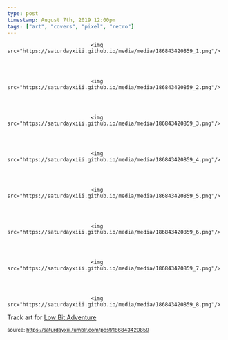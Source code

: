 ```yaml
---
type: post
timestamp: August 7th, 2019 12:00pm
tags: ["art", "covers", "pixel", "retro"]
---
```



                               <img src="https://saturdayxiii.github.io/media/media/186843420859_1.png"/>
                           

                                                                                                                           

                               <img src="https://saturdayxiii.github.io/media/media/186843420859_2.png"/>
                           

                                                                                                                           

                               <img src="https://saturdayxiii.github.io/media/media/186843420859_3.png"/>
                           

                                                                                                                           

                               <img src="https://saturdayxiii.github.io/media/media/186843420859_4.png"/>
                           

                                                                                                                           

                               <img src="https://saturdayxiii.github.io/media/media/186843420859_5.png"/>
                           

                                                                                                                           

                               <img src="https://saturdayxiii.github.io/media/media/186843420859_6.png"/>
                           

                                                                                                                           

                               <img src="https://saturdayxiii.github.io/media/media/186843420859_7.png"/>
                           

                                                                                                                           

                               <img src="https://saturdayxiii.github.io/media/media/186843420859_8.png"/>
                           

                                                                                                                      
Track art for <a href="https://saturdayxiii.bandcamp.com/album/low-bit-adventure" target="_blank">Low Bit Adventure</a>
 
                                    
                
                
                
                
                                
<small>source: https://saturdayxiii.tumblr.com/post/186843420859</small>
